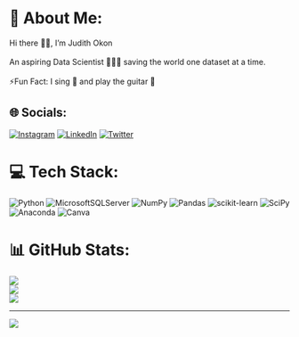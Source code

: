 # 💫 About Me:
Hi there 👋🏾, I’m Judith Okon<br><br>An aspiring Data Scientist 👩🏽‍💻 saving the world one dataset at a time.<br><br>⚡️Fun Fact: I sing 🎤 and play the guitar 🎸 


## 🌐 Socials:
[![Instagram](https://img.shields.io/badge/Instagram-%23E4405F.svg?logo=Instagram&logoColor=white)](https://instagram.com/Judith_oxo) [![LinkedIn](https://img.shields.io/badge/LinkedIn-%230077B5.svg?logo=linkedin&logoColor=white)](https://linkedin.com/in/judith-Okon-pmp®-146451138) [![Twitter](https://img.shields.io/badge/Twitter-%231DA1F2.svg?logo=Twitter&logoColor=white)](https://twitter.com/likedbyJ) 

# 💻 Tech Stack:
![Python](https://img.shields.io/badge/python-3670A0?style=for-the-badge&logo=python&logoColor=ffdd54) ![MicrosoftSQLServer](https://img.shields.io/badge/Microsoft%20SQL%20Sever-CC2927?style=for-the-badge&logo=microsoft%20sql%20server&logoColor=white) ![NumPy](https://img.shields.io/badge/numpy-%23013243.svg?style=for-the-badge&logo=numpy&logoColor=white) ![Pandas](https://img.shields.io/badge/pandas-%23150458.svg?style=for-the-badge&logo=pandas&logoColor=white) ![scikit-learn](https://img.shields.io/badge/scikit--learn-%23F7931E.svg?style=for-the-badge&logo=scikit-learn&logoColor=white) ![SciPy](https://img.shields.io/badge/SciPy-%230C55A5.svg?style=for-the-badge&logo=scipy&logoColor=%white) ![Anaconda](https://img.shields.io/badge/Anaconda-%2344A833.svg?style=for-the-badge&logo=anaconda&logoColor=white) ![Canva](https://img.shields.io/badge/Canva-%2300C4CC.svg?style=for-the-badge&logo=Canva&logoColor=white)
# 📊 GitHub Stats:
![](https://github-readme-stats.vercel.app/api?username=Judithokon&theme=dark&hide_border=false&include_all_commits=false&count_private=false)<br/>
![](https://github-readme-streak-stats.herokuapp.com/?user=Judithokon&theme=dark&hide_border=false)<br/>
![](https://github-readme-stats.vercel.app/api/top-langs/?username=Judithokon&theme=dark&hide_border=false&include_all_commits=false&count_private=false&layout=compact)

---
[![](https://visitcount.itsvg.in/api?id=Judithokon&icon=0&color=10)](https://visitcount.itsvg.in)

<!-- Proudly created with GPRM ( https://gprm.itsvg.in ) -->
